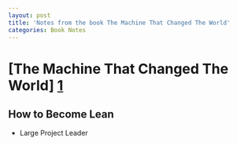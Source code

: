 ```yaml
---
layout: post
title: 'Notes from the book The Machine That Changed The World'
categories: Book Notes 
---
```


# [The Machine That Changed The World] [1]

## How to Become Lean
* Large Project Leader

[1]: https://www.amazon.in/Machine-That-Changed-World-ebook/dp/B002RI9NS8?ie=UTF8&btkr=1&ref_=dp-kindle-redirect 
